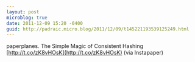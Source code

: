 ```yaml
---
layout: post
microblog: true
date: 2011-12-09 15:20 -0400
guid: http://padraic.micro.blog/2011/12/09/t145221193539125249.html
---
```

paperplanes. The Simple Magic of Consistent Hashing [http://t.co/zK8vHOsK](http://t.co/zK8vHOsK) (via Instapaper)
